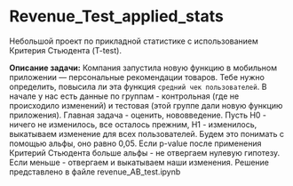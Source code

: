 # Revenue_Test_applied_stats
Небольшой проект по прикладной статистике с использованием Критерия Стьюдента (T-test).

**Описание задачи:** Компания запустила новую функцию в мобильном приложении — персональные рекомендации товаров. Тебе нужно определить, повысила ли эта функция `средний чек пользователей`. В начале у нас есть данные по группам - контрольная (где не происходило изменений) и тестовая (этой группе дали новую функцию приложения). Главная задача - оценить, нововведение. Пусть H0 - ничего не изменилось, все осталось прежним, H1 - изменилось, выкатываем изменение для всех пользователей. Будем это понимать с помощью альфы, оно равно 0,05. Если p-value после применения Критерий Стьюдента больше альфы - не отвергаем нулевую гипотезу. Если меньше - отвергаем и выкатываем наши изменения. Решение представлено в файле revenue_AB_test.ipynb  
